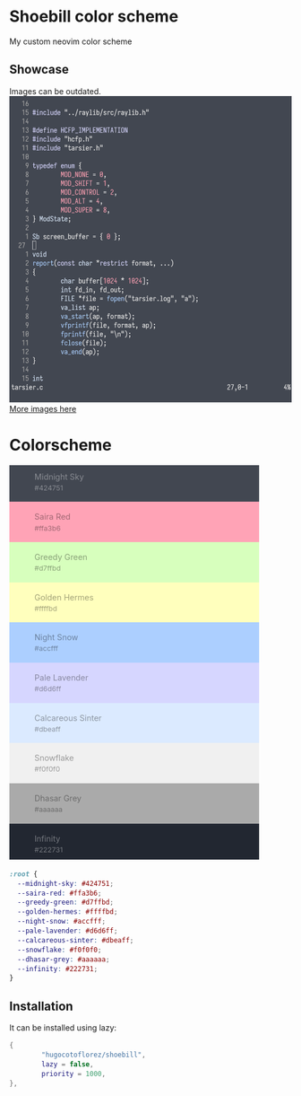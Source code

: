 # Shoebill color scheme

My custom neovim color scheme

## Showcase
Images can be outdated.
![Image of C code](./images/image_c.png)
[More images here](./images/images.md)


# Colorscheme
![Image of palette](./images/image_palete.png)

```css
:root {
  --midnight-sky: #424751;
  --saira-red: #ffa3b6;
  --greedy-green: #d7ffbd;
  --golden-hermes: #ffffbd;
  --night-snow: #accfff;
  --pale-lavender: #d6d6ff;
  --calcareous-sinter: #dbeaff;
  --snowflake: #f0f0f0;
  --dhasar-grey: #aaaaaa;
  --infinity: #222731;
}
```

## Installation

It can be installed using lazy:

```lua 
{
        "hugocotoflorez/shoebill",
        lazy = false,
        priority = 1000,
},
```

